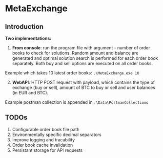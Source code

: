 # MetaExchange
 
## Introduction

**Two implementations:**
1. **From console**: run the program file with argument *<int>* - number of order books to check for solutions. Random amount and balance are generated and optimal solution search is performed for each order book separately. Both buy and sell options are executed on all order books. 

Example which takes 10 latest order books:
`.\MetaExchange.exe 10` 

2. **WebAPI**: HTTP POST request with payload, which contains the type of exchange (buy or sell), amount of BTC to buy or sell and user balances (in EUR and BTC).

Example postman collection is appended in `.\Data\PostmanCollections` 

## TODOs

1. Configurable order book file path
2. Environmentally specific decimal separators
3. Improve logging and tracability
4. Order book cache invalidation
5. Persistant storage for API requests
